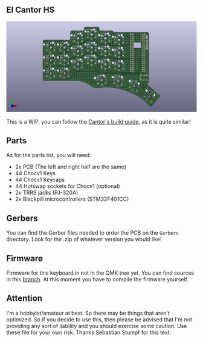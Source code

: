 ## El Cantor HS
![El Cantor HS](/Pictures/20231122.AZHIZHINOV.ELCANTORHS.00.png)

This is a WIP, you can follow the [Cantor's build guide](https://github.com/diepala/cantor/blob/main/doc/build_guide.md), as it is quite similar!

## Parts
As for the parts list, you will need:
- 2x PCB (The left and right half are the same)
- 44 Chocv1 Keys
- 44 Chocv1 Keycaps
- 44 Hotswap sockets for Chocv1 (optional)
- 2x TRRS jacks (PJ-320A)
- 2x Blackpill microcontrollers (STM32F401CC)

## Gerbers
You can find the Gerber files needed to order the PCB on the `Gerbers` directory. Look for the .zip of whatever version you would like!

## Firmware
Firmware for this keyboard in not in the QMK tree yet. You can find sources in this [branch](https://github.com/azhizhinov/qmk_firmware/tree/elcantorhs-qmk/keyboards/elcantorhs). At this moment you have to compile the firmware yourself.

## Attention
I'm a hobbyist/amateur at best. So there may be things that aren't optimized. So if you decide to use this, then please be advised that I'm not providing any sort of liability and you should exercise some caution. Use these file for your own risk. Thanks Sebastian Stumpf for this text.
